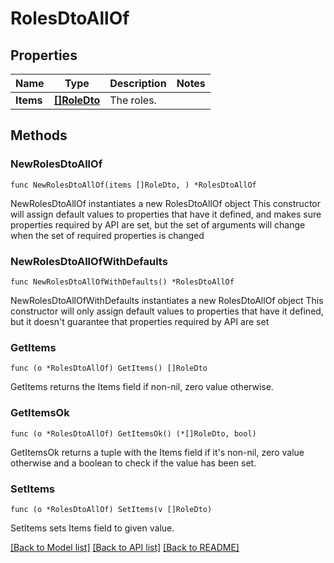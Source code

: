 # RolesDtoAllOf

## Properties

Name | Type | Description | Notes
------------ | ------------- | ------------- | -------------
**Items** | [**[]RoleDto**](RoleDto.md) | The roles. | 

## Methods

### NewRolesDtoAllOf

`func NewRolesDtoAllOf(items []RoleDto, ) *RolesDtoAllOf`

NewRolesDtoAllOf instantiates a new RolesDtoAllOf object
This constructor will assign default values to properties that have it defined,
and makes sure properties required by API are set, but the set of arguments
will change when the set of required properties is changed

### NewRolesDtoAllOfWithDefaults

`func NewRolesDtoAllOfWithDefaults() *RolesDtoAllOf`

NewRolesDtoAllOfWithDefaults instantiates a new RolesDtoAllOf object
This constructor will only assign default values to properties that have it defined,
but it doesn't guarantee that properties required by API are set

### GetItems

`func (o *RolesDtoAllOf) GetItems() []RoleDto`

GetItems returns the Items field if non-nil, zero value otherwise.

### GetItemsOk

`func (o *RolesDtoAllOf) GetItemsOk() (*[]RoleDto, bool)`

GetItemsOk returns a tuple with the Items field if it's non-nil, zero value otherwise
and a boolean to check if the value has been set.

### SetItems

`func (o *RolesDtoAllOf) SetItems(v []RoleDto)`

SetItems sets Items field to given value.



[[Back to Model list]](../README.md#documentation-for-models) [[Back to API list]](../README.md#documentation-for-api-endpoints) [[Back to README]](../README.md)


